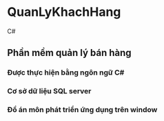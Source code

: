 # QuanLyKhachHang
C#
## Phần mềm quản lý bán hàng 
  ### Được thực hiện bằng ngôn ngữ C#
  ### Cơ sở dữ liệu SQL server
  ### Đồ án môn phát triển ứng dụng trên window
